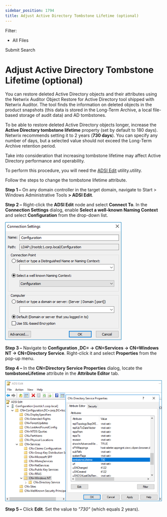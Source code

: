 ```yaml
---
sidebar_position: 1794
title: Adjust Active Directory Tombstone Lifetime (optional)
---
```


Filter: 

* All Files

Submit Search

# Adjust Active Directory Tombstone Lifetime (optional)

You can restore deleted Active Directory objects and their attributes using the Netwrix Auditor Object Restore for Active Directory tool shipped with Netwrix Auditor. The tool finds the information on deleted objects in the product snapshots (this data is stored in the Long-Term Archive, a local file-based storage of audit data) and AD tombstones.

To be able to restore deleted Active Directory objects longer, increase the **Active Directory tombstone lifetime** property (set by default to 180 days). Netwrix recommends setting it to 2 years (**730 days**). You can specify any number of days, but a selected value should not exceed the Long-Term Archive retention period.

Take into consideration that increasing tombstone lifetime may affect Active Directory performance and operability.

To perform this procedure, you will need the [ADSI Edit](http://technet.microsoft.com/en-us/library/cc773354(v=ws.10).aspx) utility.utility.

Follow the steps to change the tombstone lifetime attribute.

**Step 1 –** On any domain controller in the target domain, navigate to Start > Windows Administrative Tools **> ADSI Edit**.

**Step 2 –** Right-click the **ADSI Edit** node and select **Connect To**. In the **Connection Settings** dialog, enable **Select a well-known Naming Context** and select **Configuration** from the drop-down list.

![](../../../../../../static/images/Auditor_10.7/Content/Resources/Images/Auditor/ManualConfig/ManualConfig_ADSI_ConnectionWinServer2016.png)

**Step 3 –** Navigate to **Configuration ,DC= → CN=Services → CN=Windows NT → CN=Directory Service**. Right-click it and select **Properties** from the pop-up menu.

**Step 4 –** In the **CN=Directory Service Properties** dialog, locate the **tombstoneLifetime** attribute in the **Attribute Editor** tab.

![](../../../../../../static/images/Auditor_10.7/Content/Resources/Images/Auditor/ManualConfig/ManualConfig_ADSI_Tombstone_WinServer2016.png)

**Step 5 –** Click **Edit**. Set the value to *"730"* (which equals 2 years).
